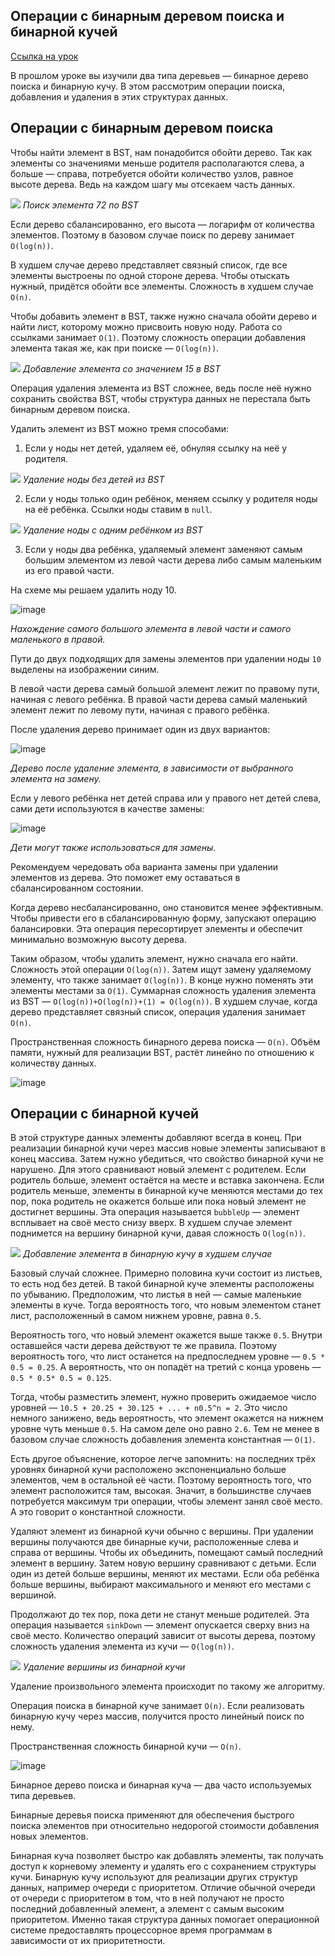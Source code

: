 ## Операции с бинарным деревом поиска и бинарной кучей
[Ссылка на урок](https://practicum.yandex.ru/learn/middle-frontend/courses/6f84acc4-7f8d-43c5-81c3-bdb693735a9a/sprints/7169/topics/9b385ae0-748d-4aae-b37f-a60cb8e6cdc1/lessons/2e87c0af-4fcf-472e-9752-ac88d3732e42/)

В прошлом уроке вы изучили два типа деревьев — бинарное дерево поиска и бинарную кучу. В этом рассмотрим операции поиска, добавления и удаления в этих структурах данных.

## Операции с бинарным деревом поиска

Чтобы найти элемент в BST, нам понадобится обойти дерево. Так как элементы со значениями меньше родителя располагаются слева, а больше — справа, потребуется обойти количество узлов, равное высоте дерева. Ведь на каждом шагу мы отсекаем часть данных.

![](./_gifs/01_3_1_1.gif)
*Поиск элемента 72 по BST*

Если дерево сбалансированно, его высота — логарифм от количества элементов. Поэтому в базовом случае поиск по дереву занимает `О(log(n))`.

В худшем случае дерево представляет связный список, где все элементы выстроены по одной стороне дерева. Чтобы отыскать нужный, придётся обойти все элементы. Сложность в худшем случае `О(n)`.

Чтобы добавить элемент в BST, также нужно сначала обойти дерево и найти лист, которому можно присвоить новую ноду. Работа со ссылками занимает `О(1)`. Поэтому сложность операции добавления элемента такая же, как при поиске — `О(log(n))`.

![](./_gifs/02_5_1.gif)
_Добавление элемента со значением 15 в BST_

Операция удаления элемента из BST сложнее, ведь после неё нужно сохранить свойства BST, чтобы структура данных не перестала быть бинарным деревом поиска.

Удалить элемент из BST можно тремя способами:

1.  Если у ноды нет детей, удаляем её, обнуляя ссылку на неё у родителя.

![](./_gifs/03_4_1.gif)
_Удаление ноды без детей из BST_

2.  Если у ноды только один ребёнок, меняем ссылку у родителя ноды на её ребёнка. Ссылки ноды ставим в `null`.

![](./_gifs/04_4_1.gif)
_Удаление ноды с одним ребёнком из BST_

3.  Если у ноды два ребёнка, удаляемый элемент заменяют самым большим элементом из левой части дерева либо самым маленьким из его правой части.

На схеме мы решаем удалить ноду 10.

![image](https://pictures.s3.yandex.net/resources/S4_04.6_01_trees_v01_1596229039.png)

_Нахождение самого большого элемента в левой части и самого маленького в правой._

Пути до двух подходящих для замены элементов при удалении ноды `10` выделены на изображении синим.

В левой части дерева самый большой элемент лежит по правому пути, начиная с левого ребёнка. В правой части дерева самый маленький элемент лежит по левому пути, начиная с правого ребёнка.

После удаления дерево принимает один из двух вариантов:

![image](https://pictures.s3.yandex.net/resources/S4_04.6_02_trees_1596229071.png)

_Дерево после удаление элемента, в зависимости от выбранного элемента на замену._

Если у левого ребёнка нет детей справа или у правого нет детей слева, сами дети используются в качестве замены:

![image](https://pictures.s3.yandex.net/resources/S4_04.6_03_trees_1596229103.png)

_Дети могут также использоваться для замены._

Рекомендуем чередовать оба варианта замены при удалении элементов из дерева. Это поможет ему оставаться в сбалансированном состоянии.

Когда дерево несбалансированно, оно становится менее эффективным. Чтобы привести его в сбалансированную форму, запускают операцию балансировки. Эта операция пересортирует элементы и обеспечит минимально возможную высоту дерева.

Таким образом, чтобы удалить элемент, нужно сначала его найти. Сложность этой операции `О(log(n))`. Затем ищут замену удаляемому элементу, что также занимает `О(log(n))`. В конце нужно поменять эти элементы местами за `О(1)`. Суммарная сложность удаления элемента из BST — `O(log(n))+O(log(n))+(1) = O(log(n))`. В худшем случае, когда дерево представляет связный список, операция удаления занимает `О(n)`.

Пространственная сложность бинарного дерева поиска — `О(n)`. Объём памяти, нужный для реализации BST, растёт линейно по отношению к количеству данных.

![image](https://pictures.s3.yandex.net/resources/S4_04.6_04_table_1596229145.png)

## Операции с бинарной кучей

В этой структуре данных элементы добавляют всегда в конец. При реализации бинарной кучи через массив новые элементы записывают в конец массива. Затем нужно убедиться, что свойство бинарной кучи не нарушено. Для этого сравнивают новый элемент с родителем. Если родитель больше, элемент остаётся на месте и вставка закончена. Если родитель меньше, элементы в бинарной куче меняются местами до тех пор, пока родитель не окажется больше или пока новый элемент не достигнет вершины. Эта операция называется `bubbleUp` — элемент всплывает на своё место снизу вверх. В худшем случае элемент поднимется на вершину бинарной кучи, давая сложность `О(log(n))`.

![](./_gifs/05_5_1.gif)
_Добавление элемента в бинарную кучу в худшем случае_

Базовый случай сложнее. Примерно половина кучи состоит из листьев, то есть нод без детей. В такой бинарной куче элементы расположены по убыванию. Предположим, что листья в ней — самые маленькие элементы в куче. Тогда вероятность того, что новым элементом станет лист, расположенный в самом нижнем уровне, равна `0.5`.

Вероятность того, что новый элемент окажется выше также `0.5`. Внутри оставшейся части дерева действуют те же правила. Поэтому вероятность того, что лист останется на предпоследнем уровне — `0.5 * 0.5 = 0.25`. А вероятность, что он попадёт на третий с конца уровень — `0.5 * 0.5* 0.5 = 0.125`.

Тогда, чтобы разместить элемент, нужно проверить ожидаемое число уровней — `10.5 + 20.25 + 30.125 + ... + n0.5^n = 2`. Это число немного занижено, ведь вероятность, что элемент окажется на нижнем уровне чуть меньше `0.5`. На самом деле оно равно `2.6`. Тем не менее в базовом случае сложность добавления элемента константная — `О(1)`.

Есть другое объяснение, которое легче запомнить: на последних трёх уровнях бинарной кучи расположено экспоненциально больше элементов, чем в остальной её части. Поэтому вероятность того, что элемент расположится там, высокая. Значит, в большинстве случаев потребуется максимум три операции, чтобы элемент занял своё место. А это говорит о константной сложности.

Удаляют элемент из бинарной кучи обычно с вершины. При удалении вершины получаются две бинарные кучи, расположенные слева и справа от вершины. Чтобы их объединить, помещают самый последний элемент в вершину. Затем новую вершину сравнивают с детьми. Если один из детей больше вершины, меняют их местами. Если оба ребёнка больше вершины, выбирают максимального и меняют его местами с вершиной.

Продолжают до тех пор, пока дети не станут меньше родителей. Эта операция называется `sinkDown` — элемент опускается сверху вниз на своё место. Количество операций зависит от высоты дерева, поэтому сложность удаления элемента из кучи — `O(log(n))`.

![](./_gifs/06_5_1.gif)
_Удаление вершины из бинарной кучи_

Удаление произвольного элемента происходит по такому же алгоритму.

Операция поиска в бинарной куче занимает `О(n)`. Если реализовать бинарную кучу через массив, получится просто линейный поиск по нему.

Пространственная сложность бинарной кучи — `О(n)`.

![image](https://pictures.s3.yandex.net/resources/S4_04.6_05_table_1596229277.png)

Бинарное дерево поиска и бинарная куча — два часто используемых типа деревьев.

Бинарные деревья поиска применяют для обеспечения быстрого поиска элементов при относительно недорогой стоимости добавления новых элементов.

Бинарная куча позволяет быстро как добавлять элементы, так получать доступ к корневому элементу и удалять его с сохранением структуры кучи. Бинарную кучу используют для реализации других структур данных, например очереди с приоритетом. Отличие обычной очереди от очереди с приоритетом в том, что в ней получают не просто последний добавленный элемент, а элемент с самым высоким приоритетом. Именно такая структура данных помогает операционной системе предоставлять процессорное время программам в зависимости от их приоритетности.